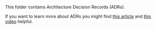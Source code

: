 This folder contains Architecture Decision Records (ADRs).

If you want to learn more about ADRs you might find
[this article](http://thinkrelevance.com/blog/2011/11/15/documenting-architecture-decisions)
and [this video](https://www.youtube.com/watch?v=rwfXkSjFhzc) helpful.
